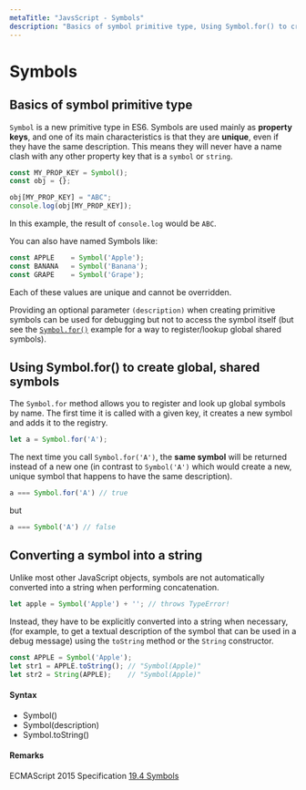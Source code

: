 ```yaml
---
metaTitle: "JavsScript - Symbols"
description: "Basics of symbol primitive type, Using Symbol.for() to create global, shared symbols, Converting a symbol into a string"
---
```


# Symbols



## Basics of symbol primitive type


`Symbol` is a new primitive type in ES6. Symbols are used mainly as **property keys**, and one of its main characteristics is that they are **unique**, even if they have the same description. This means they will never have a name clash with any other property key that is a `symbol` or `string`.

```js
const MY_PROP_KEY = Symbol();
const obj = {};

obj[MY_PROP_KEY] = "ABC";
console.log(obj[MY_PROP_KEY]); 

```

In this example, the result of `console.log` would be `ABC`.

You can also have named Symbols like:

```js
const APPLE    = Symbol('Apple');
const BANANA   = Symbol('Banana');
const GRAPE    = Symbol('Grape');

```

Each of these values are unique and cannot be overridden.

Providing an optional parameter `(description)` when creating primitive symbols  can be used for debugging but not to access the symbol itself (but see the [`Symbol.for()`](http://stackoverflow.com/documentation/javascript/2764/symbols/19176/using-symbol-for-to-create-global-shared-symbols) example for a way to register/lookup global shared symbols).



## Using Symbol.for() to create global, shared symbols


The `Symbol.for` method allows you to register and look up global symbols by name. The first time it is called with a given key, it creates a new symbol and adds it to the registry.

```js
let a = Symbol.for('A');

```

The next time you call `Symbol.for('A')`, the **same symbol** will be returned instead of a new one (in contrast to `Symbol('A')` which would create a new, unique symbol that happens to have the same description).

```js
a === Symbol.for('A') // true

```

but

```js
a === Symbol('A') // false

```



## Converting a symbol into a string


Unlike most other JavaScript objects, symbols are not automatically converted into a string when performing concatenation.

```js
let apple = Symbol('Apple') + ''; // throws TypeError!

```

Instead, they have to be explicitly converted into a string when necessary, (for example, to get a textual description of the symbol that can be used in a debug message) using the `toString` method or the `String` constructor.

```js
const APPLE = Symbol('Apple');
let str1 = APPLE.toString(); // "Symbol(Apple)"
let str2 = String(APPLE);    // "Symbol(Apple)"

```



#### Syntax


- Symbol()
- Symbol(description)
- Symbol.toString()



#### Remarks


ECMAScript 2015 Specification [19.4 Symbols](http://www.ecma-international.org/ecma-262/6.0/#sec-symbol-objects)


